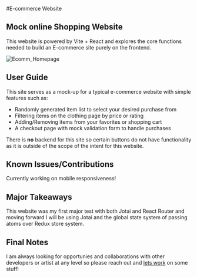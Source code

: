 #E-commerce Website

## Mock online Shopping Website

This website is powered by Vite + React and explores the core functions needed to build an E-commerce site purely on the frontend.

![Ecomm_Homepage](https://github.com/Ocn-W/ecomm-website/assets/112736754/780cebeb-b093-4eb8-9b26-d327c43a77c6)

## User Guide

This site serves as a mock-up for a typical e-commerce website with simple features such as:

- Randomly generated item list to select your desired purchase from
- Filtering items on the clothing page by price or rating
- Adding/Removing items from your favorites or shopping cart
- A checkout page with mock validation form to handle purchases

There is **no** backend for this site so certain buttons do not have functionality as it is outside of the scope of the intent for this website.

## Known Issues/Contributions

Currently working on mobile responsiveness!

## Major Takeaways

This website was my first major test with both Jotai and React Router and moving forward I will be using Jotai and the global state system of passing atoms over Redux store system.

## Final Notes

I am always looking for opportunies and collaborations with other developers or artist at any level so please reach out and [lets work](mailto:ocean.wrng@gmail.com) on some stuff!
